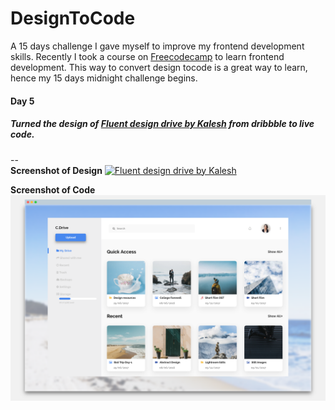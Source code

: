 # DesignToCode
   A 15 days challenge I gave myself to improve my frontend development skills. Recently I took a course on [Freecodecamp](https://www.freecodecamp.org/) to learn frontend development. This way to convert design tocode is a great way to learn, hence my 15 days midnight challenge begins.
   
#### Day 5
   ##### Turned the design of [Fluent design drive by Kalesh](https://dribbble.com/shots/4121514-Fluent-design-drive) from dribbble to live code.
--   
**Screenshot of Design**
     [![Fluent design drive by Kalesh](https://cdn.dribbble.com/users/1131400/screenshots/4121514/attachments/943356/shot_-_hd.png)](https://dribbble.com/shots/4121514-Fluent-design-drive)

**Screenshot of Code**   
  ![day5](https://github.com/Supriya-shashivasan/DesignToCode/blob/master/day5/img/day5.png)





